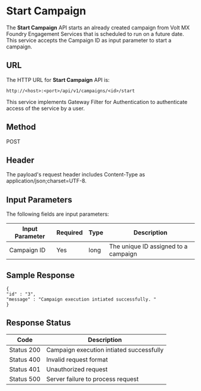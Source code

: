 
# Start Campaign

The **Start Campaign** API starts an already created campaign from Volt MX Foundry Engagement Services that is scheduled to run on a future date. This service accepts the Campaign ID as input parameter to start a campaign.

## URL

The HTTP URL for **Start Campaign** API is:

```
http://<host>:<port>/api/v1/campaigns/<id>/start
```

This service implements Gateway Filter for Authentication to authenticate access of the service by a user.

## Method

POST

## Header

The payload's request header includes Content-Type as application/json;charset=UTF-8.

## Input Parameters

The following fields are input parameters:

| Input Parameter | Required | Type | Description                          |
| --------------- | -------- | ---- | ------------------------------------ |
| Campaign ID     | Yes      | long | The unique ID assigned to a campaign |

## Sample Response

```
{
"id" : "3",
"message" : "Campaign execution intiated successfully. "
}
```

## Response Status

| Code       | Description                              |
| ---------- | ---------------------------------------- |
| Status 200 | Campaign execution intiated successfully |
| Status 400 | Invalid request format                   |
| Status 401 | Unauthorized request                     |
| Status 500 | Server failure to process request        |
